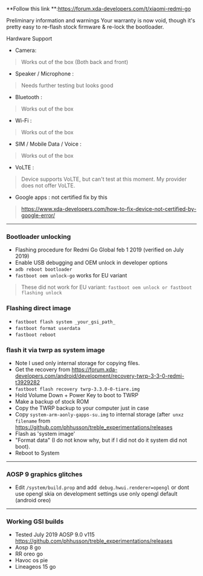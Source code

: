 **Follow this link **:https://forum.xda-developers.com/t/xiaomi-redmi-go

Preliminary information and warnings
Your warranty is now void, though it's pretty easy to re-flash stock firmware & re-lock the bootloader.

Hardware Support
* Camera: 
> Works out of the box (Both back and front)
* Speaker / Microphone : 
> Needs further testing but looks good
* Bluetooth : 
> Works out of the box
* Wi-Fi : 
> Works out of the box
* SIM / Mobile Data / Voice : 
> Works out of the box
* VoLTE : 
> Device supports VoLTE, but can't test at this moment. My provider does not offer VoLTE.
* Google apps : not certified fix by this 
> https://www.xda-developers.com/how-to-fix-device-not-certified-by-google-error/
***

### Bootloader unlocking 

* Flashing procedure for Redmi Go Global feb 1 2019 (verified on July 2019)
* Enable USB debugging and OEM unlock in developer options
* `adb reboot bootloader`
* `fastboot oem unlock-go` works for EU variant
>  These did not work for EU variant: `fastboot oem unlock or fastboot flashing unlock` 

### Flashing direct image

* `fastboot flash system _your_gsi_path_`
* `fastboot format userdata `
* `fastboot reboot`

### flash it via twrp as system image

* Note I used only internal storage for copying files.
* Get the recovery from https://forum.xda-developers.com/android/development/recovery-twrp-3-3-0-redmi-t3929282
* `fastboot flash recovery twrp-3.3.0-0-tiare.img`
* Hold Volume Down + Power Key to boot to TWRP
* Make a backup of stock ROM
* Copy the TWRP backup to your computer just in case
* Copy `system-arm-aonly-gapps-su.img` to internal storage (after` unxz filename` from  https://github.com/phhusson/treble_experimentations/releases
* Flash as 'system image'
* "Format data" (I do not know why, but if I did not do it system did not boot).
* Reboot to System

***

### AOSP 9 graphics glitches
* Edit `/system/build.prop` and add` debug.hwui.renderer=opengl` or dont use opengl skia on development settings use only opengl default (android oreo)
***

### Working GSI builds 

* Tested July 2019 AOSP 9.0 v115 https://github.com/phhusson/treble_experimentations/releases   
* Aosp 8 go
* RR oreo go 
* Havoc os pie
* Lineageos 15 go 


